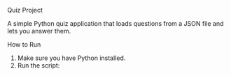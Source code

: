 Quiz Project

A simple Python quiz application that loads questions from a JSON file and lets you answer them.

How to Run

1. Make sure you have Python installed.
2. Run the script:

   

